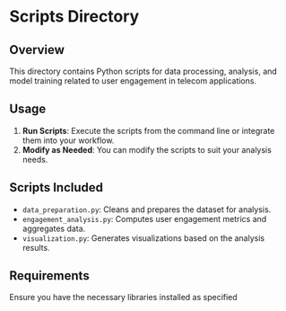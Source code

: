 # Scripts Directory

## Overview
This directory contains Python scripts for data processing, analysis, and model training related to user engagement in telecom applications.

## Usage
1. **Run Scripts**: Execute the scripts from the command line or integrate them into your workflow.
2. **Modify as Needed**: You can modify the scripts to suit your analysis needs.

## Scripts Included
- `data_preparation.py`: Cleans and prepares the dataset for analysis.
- `engagement_analysis.py`: Computes user engagement metrics and aggregates data.
- `visualization.py`: Generates visualizations based on the analysis results.

## Requirements
Ensure you have the necessary libraries installed as specified